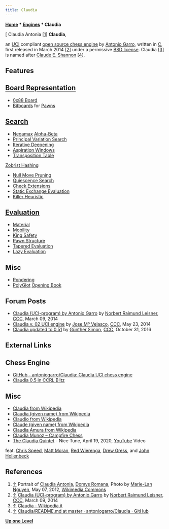 ```yaml
---
title: Claudia
---
```

**[Home](Home "Home") * [Engines](Engines "Engines") * Claudia**

\[ Claudia Antonia <a id="cite-note-1" href="#cite-ref-1">[1]</a>
**Claudia**,

an [UCI](UCI "UCI") compliant [open source chess engine](Category:Open_Source "Category:Open Source") by [Antonio Garro](index.php?title=Antonio_Garro&action=edit&redlink=1 "Antonio Garro (page does not exist)"), written in [C](C "C"), first released in March 2014
<a id="cite-note-2" href="#cite-ref-2">[2]</a>
under a permissive [BSD license](https://en.wikipedia.org/wiki/BSD_licenses).
Claudia <a id="cite-note-3" href="#cite-ref-3">[3]</a> is named after [Claude E. Shannon](Claude_Shannon "Claude Shannon") <a id="cite-note-4" href="#cite-ref-4">[4]</a>.

## Features

## [Board Representation](Board_Representation "Board Representation")

- [0x88 Board](0x88 "0x88")
- [Bitboards](Bitboards "Bitboards") for [Pawns](Pawn "Pawn")

## [Search](Search "Search")

- [Negamax](Negamax "Negamax") [Alpha-Beta](Alpha-Beta "Alpha-Beta")
- [Principal Variation Search](Principal_Variation_Search "Principal Variation Search")
- [Iterative Deepening](Iterative_Deepening "Iterative Deepening")
- [Aspiration Windows](Aspiration_Windows "Aspiration Windows")
- [Transposition Table](Transposition_Table "Transposition Table")

[Zobrist Hashing](Zobrist_Hashing "Zobrist Hashing")

- [Null Move Pruning](Null_Move_Pruning "Null Move Pruning")
- [Quiescence Search](Quiescence_Search "Quiescence Search")
- [Check Extensions](Check_Extensions "Check Extensions")
- [Static Exchange Evaluation](Static_Exchange_Evaluation "Static Exchange Evaluation")
- [Killer Heuristic](Killer_Heuristic "Killer Heuristic")

## [Evaluation](Evaluation "Evaluation")

- [Material](Material "Material")
- [Mobility](Mobility "Mobility")
- [King Safety](King_Safety "King Safety")
- [Pawn Structure](Pawn_Structure "Pawn Structure")
- [Tapered Evaluation](Tapered_Eval "Tapered Eval")
- [Lazy Evaluation](Lazy_Evaluation "Lazy Evaluation")

## Misc

- [Pondering](Pondering "Pondering")
- [PolyGlot](PolyGlot "PolyGlot") [Opening Book](Opening_Book "Opening Book")

## Forum Posts

- [Claudia (UCI-program) by Antonio Garro](http://www.talkchess.com/forum/viewtopic.php?t=51541) by [Norbert Raimund Leisner](Norbert_Raimund_Leisner "Norbert Raimund Leisner"), [CCC](CCC "CCC"), March 09, 2014
- [Claudia v. 02 UCI engine](http://www.talkchess.com/forum/viewtopic.php?t=52404) by [Jose Mº Velasco](Jose_Maria_Velasco "Jose Maria Velasco"), [CCC](CCC "CCC"), May 23, 2014
- [Claudia updated to 0.51](http://www.talkchess.com/forum3/viewtopic.php?f=2&t=61902) by [Günther Simon](G%C3%BCnther_Simon "Günther Simon"), [CCC](CCC "CCC"), October 31, 2016

## External Links

## Chess Engine

- [GitHub - antoniogarro/Claudia: Claudia UCI chess engine](https://github.com/antoniogarro/Claudia)
- [Claudia 0.5 in CCRL Blitz](http://www.computerchess.org.uk/ccrl/404/cgi/engine_details.cgi?print=Details&each_game=1&eng=Claudia%200.5)

## Misc

- [Claudia from Wikipedia](https://en.wikipedia.org/wiki/Claudia)
- [Claudia (given name) from Wikipedia](https://en.wikipedia.org/wiki/Claudia_%28given_name%29)
- [Claudio from Wikipedia](https://en.wikipedia.org/wiki/Claudio)
- [Claude (given name) from Wikipedia](https://en.wikipedia.org/wiki/Claude_%28given_name%29)
- [Claudia Amura from Wikipedia](https://en.wikipedia.org/wiki/Claudia_Amura)
- [Claudia Munoz – Campfire Chess](http://www.campfirechess.com/tags/claudia)
- [The Claudia Quintet](https://en.wikipedia.org/wiki/The_Claudia_Quintet) - Nice Tune, April 19, 2020, [YouTube](https://en.wikipedia.org/wiki/YouTube) Video

feat. [Chris Speed](https://en.wikipedia.org/wiki/Chris_Speed), [Matt Moran](https://de.wikipedia.org/wiki/Matt_Moran), [Red Wierenga](https://de.wikipedia.org/wiki/Red_Wierenga), [Drew Gress](https://en.wikipedia.org/wiki/Drew_Gress), and [John Hollenbeck](https://en.wikipedia.org/wiki/John_Hollenbeck_%28musician%29)

## References

1. <a id="cite-ref-1" href="#cite-note-1">↑</a> Portrait of [Claudia Antonia](https://en.wikipedia.org/wiki/Claudia_Antonia), [Domvs Romana](https://en.wikipedia.org/wiki/Domvs_Romana), Photo by [Marie-Lan Nguyen](https://commons.wikimedia.org/wiki/User:Jastrow), May 07, 2012, [Wikimedia Commons](https://en.wikipedia.org/wiki/Wikimedia_Commons)
1. <a id="cite-ref-2" href="#cite-note-2">↑</a> [Claudia (UCI-program) by Antonio Garro](http://www.talkchess.com/forum/viewtopic.php?t=51541) by [Norbert Raimund Leisner](Norbert_Raimund_Leisner "Norbert Raimund Leisner"), [CCC](CCC "CCC"), March 09, 2014
1. <a id="cite-ref-3" href="#cite-note-3">↑</a> [Claudia - Wikipedia.it](https://it.wikipedia.org/wiki/Claudia)
1. <a id="cite-ref-4" href="#cite-note-4">↑</a> [Claudia/README.md at master · antoniogarro/Claudia · GitHub](https://github.com/antoniogarro/Claudia/blob/master/README.md)

**[Up one Level](Engines "Engines")**

